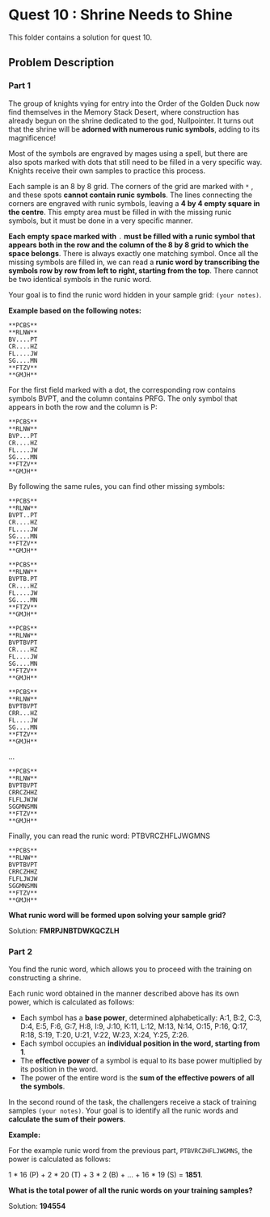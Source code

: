 # Quest 10 : Shrine Needs to Shine

This folder contains a solution for quest 10.

## Problem Description

### Part 1

The group of knights vying for entry into the Order of the Golden Duck now find themselves in the Memory Stack Desert, where construction has already begun on the shrine dedicated to the god, Nullpointer. It turns out that the shrine will be **adorned with numerous runic symbols**, adding to its magnificence!

Most of the symbols are engraved by mages using a spell, but there are also spots marked with dots that still need to be filled in a very specific way. Knights receive their own samples to practice this process.

Each sample is an 8 by 8 grid. The corners of the grid are marked with `*` , and these spots **cannot contain runic symbols**. The lines connecting the corners are engraved with runic symbols, leaving a **4 by 4 empty square in the centre**. This empty area must be filled in with the missing runic symbols, but it must be done in a very specific manner.

**Each empty space marked with** `.`  **must be filled with a runic symbol that appears both in the row and the column of the 8 by 8 grid to which the space belongs**. There is always exactly one matching symbol. Once all the missing symbols are filled in, we can read a **runic word by transcribing the symbols row by row from left to right, starting from the top**. There cannot be two identical symbols in the runic word.

Your goal is to find the runic word hidden in your sample grid: `(your notes)`.

**Example based on the following notes:**
```
**PCBS**
**RLNW**
BV....PT
CR....HZ
FL....JW
SG....MN
**FTZV**
**GMJH**
```
For the first field marked with a dot, the corresponding row contains symbols BVPT, and the column contains PRFG. The only symbol that appears in both the row and the column is P:
```
**PCBS**
**RLNW**
BVP...PT
CR....HZ
FL....JW
SG....MN
**FTZV**
**GMJH**
```
By following the same rules, you can find other missing symbols:
```
**PCBS**
**RLNW**
BVPT..PT
CR....HZ
FL....JW
SG....MN
**FTZV**
**GMJH**
```

```
**PCBS**
**RLNW**
BVPTB.PT
CR....HZ
FL....JW
SG....MN
**FTZV**
**GMJH**
```

```
**PCBS**
**RLNW**
BVPTBVPT
CR....HZ
FL....JW
SG....MN
**FTZV**
**GMJH**
```

```
**PCBS**
**RLNW**
BVPTBVPT
CRR...HZ
FL....JW
SG....MN
**FTZV**
**GMJH**
```
   ...   
```
**PCBS**
**RLNW**
BVPTBVPT
CRRCZHHZ
FLFLJWJW
SGGMNSMN
**FTZV**
**GMJH**
```
Finally, you can read the runic word: PTBVRCZHFLJWGMNS
```
**PCBS**
**RLNW**
BVPTBVPT
CRRCZHHZ
FLFLJWJW
SGGMNSMN
**FTZV**
**GMJH**
```
**What runic word will be formed upon solving your sample grid?**

Solution: **FMRPJNBTDWKQCZLH**

### Part 2

You find the runic word, which allows you to proceed with the training on constructing a shrine.

Each runic word obtained in the manner described above has its own power, which is calculated as follows:

- Each symbol has a **base power**, determined alphabetically: A:1, B:2, C:3, D:4, E:5, F:6, G:7, H:8, I:9, J:10, K:11, L:12, M:13, N:14, O:15, P:16, Q:17, R:18, S:19, T:20, U:21, V:22, W:23, X:24, Y:25, Z:26.
- Each symbol occupies an **individual position in the word, starting from 1**.
- The **effective power** of a symbol is equal to its base power multiplied by its position in the word.
- The power of the entire word is the **sum of the effective powers of all the symbols**.

In the second round of the task, the challengers receive a stack of training samples `(your notes)`. Your goal is to identify all the runic words and **calculate the sum of their powers**.

**Example:**

For the example runic word from the previous part, `PTBVRCZHFLJWGMNS`, the power is calculated as follows:

1 * 16 (P) + 2 * 20 (T) + 3 * 2 (B) + ... + 16 * 19 (S) = **1851**.

**What is the total power of all the runic words on your training samples?**

Solution: **194554**